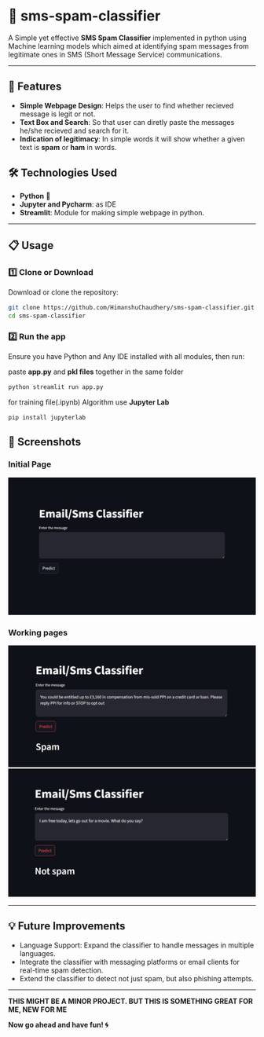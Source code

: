 # 💬 sms-spam-classifier 

A Simple yet effective **SMS Spam Classifier** implemented in python using Machine learning models which aimed at identifying spam messages from legitimate ones in SMS (Short Message Service) communications. 

---

## 📸 Features

- **Simple Webpage Design**: Helps the user to find whether recieved message is legit or not.
- **Text Box and Search**: So that user can diretly paste the messages he/she recieved and search for it.
- **Indication of legitimacy**: In simple words it will show whether a given text is **spam** or **ham** in words.

## 🛠️ Technologies Used

- **Python** 🐍
- **Jupyter and Pycharm**: as IDE
- **Streamlit**: Module for making simple webpage in python.

---

## 📋 Usage

### 1️⃣ Clone or Download

Download or clone the repository:

```bash
git clone https://github.com/HimanshuChaudhery/sms-spam-classifier.git
cd sms-spam-classifier
```

### 2️⃣ Run the app

Ensure you have Python and Any IDE installed with all modules, then run:

paste **app.py** and **pkl files** together in the same folder

```bash
python streamlit run app.py
```

for training file(.ipynb) Algorithm use **Jupyter Lab**

```bash
pip install jupyterlab
```

## 📸 Screenshots

### Initial Page

![Initial_page](./images/initial_page.png)

### Working pages

![Ham_page](./images/ham_page.png)
![Spam_page](./images/spam_page.png)

---

## 💡 Future Improvements

- Language Support: Expand the classifier to handle messages in multiple languages.
- Integrate the classifier with messaging platforms or email clients for real-time spam detection.
- Extend the classifier to detect not just spam, but also phishing attempts.
---

**THIS MIGHT BE A MINOR PROJECT. BUT THIS IS SOMETHING GREAT FOR ME, NEW FOR ME**

**Now go ahead and have fun! 🌀**
